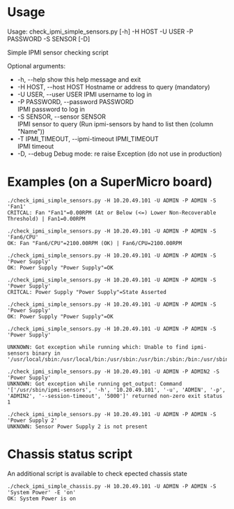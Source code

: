 # Usage

Usage: check_ipmi_simple_sensors.py [-h] -H HOST -U USER -P PASSWORD -S SENSOR [-D]

Simple IPMI sensor checking script

Optional arguments:
*  -h, --help            show this help message and exit
*  -H HOST, --host HOST  Hostname or address to query (mandatory)
*  -U USER, --user USER  IPMI username to log in
*  -P PASSWORD, --password PASSWORD  
                         IPMI password to log in
*  -S SENSOR, --sensor SENSOR  
                         IPMI sensor to query (Run ipmi-sensors by hand to list then (column "Name"))
*  -T IPMI_TIMEOUT, --ipmi-timeout IPMI_TIMEOUT  
                         IPMI timeout
*  -D, --debug           Debug mode: re raise Exception (do not use in production)


# Examples (on a SuperMicro board)

```
./check_ipmi_simple_sensors.py -H 10.20.49.101 -U ADMIN -P ADMIN -S 'Fan1'
CRITCAL: Fan "Fan1"=0.00RPM (At or Below (<=) Lower Non-Recoverable Threshold) | Fan1=0.00RPM

./check_ipmi_simple_sensors.py -H 10.20.49.101 -U ADMIN -P ADMIN -S 'Fan6/CPU'
OK: Fan "Fan6/CPU"=2100.00RPM (OK) | Fan6/CPU=2100.00RPM

./check_ipmi_simple_sensors.py -H 10.20.49.101 -U ADMIN -P ADMIN -S 'Power Supply'
OK: Power Supply "Power Supply"=OK

./check_ipmi_simple_sensors.py -H 10.20.49.101 -U ADMIN -P ADMIN -S 'Power Supply'
CRITCAL: Power Supply "Power Supply"=State Asserted

./check_ipmi_simple_sensors.py -H 10.20.49.101 -U ADMIN -P ADMIN -S 'Power Supply'
OK: Power Supply "Power Supply"=OK

./check_ipmi_simple_sensors.py -H 10.20.49.101 -U ADMIN -P ADMIN -S 'Power Supply'

UNKNOWN: Got exception while running which: Unable to find ipmi-sensors binary in '/usr/local/sbin:/usr/local/bin:/usr/sbin:/usr/bin:/sbin:/bin:/usr/sbin:/sbin:/docker/centreon/volumes/data/git/ipmi'

./check_ipmi_simple_sensors.py -H 10.20.49.101 -U ADMIN -P ADMIN2 -S 'Power Supply' 
UNKNOWN: Got exception while running get_output: Command '['/usr/sbin/ipmi-sensors', '-h', '10.20.49.101', '-u', 'ADMIN', '-p', 'ADMIN2', '--session-timeout', '5000']' returned non-zero exit status 1

./check_ipmi_simple_sensors.py -H 10.20.49.101 -U ADMIN -P ADMIN -S 'Power Supply 2' 
UNKNOWN: Sensor Power Supply 2 is not present
```

# Chassis status script

An additional script is available to check epected chassis state

```
./check_ipmi_simple_chassis.py -H 10.20.49.101 -U ADMIN -P ADMIN -S 'System Power' -E 'on'
OK: System Power is on
```
